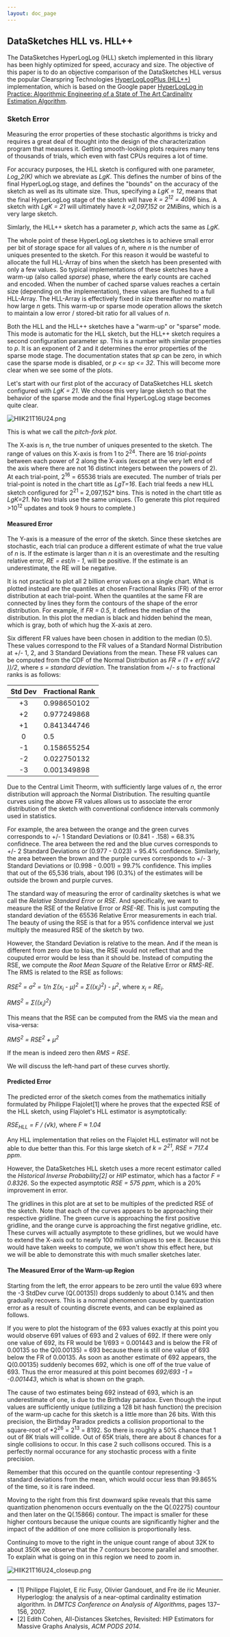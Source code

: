 ```yaml
---
layout: doc_page
---
```


## DataSketches HLL vs. HLL++

The DataSketches HyperLogLog (HLL) sketch implemented in this library has been highly optimized for speed, accuracy and size. The objective of this paper is to do an objective comparison of the DataSketches HLL versus the popular Clearspring Technologies [HyperLogLogPlus (HLL++)](https://github.com/addthis/stream-lib/blob/master/src/main/java/com/clearspring/analytics/stream/cardinality/HyperLogLogPlus.java) implementation, which is based on the Google paper [HyperLogLog in Practice: Algorithmic Engineering of a State of The Art Cardinality Estimation Algorithm](https://static.googleusercontent.com/media/research.google.com/en//pubs/archive/40671.pdf).

### Sketch Error

Measuring the error properties of these stochastic algorithms is tricky and requires a great deal of thought into the design of the characterization program that measures it. Getting smooth-looking plots requires many tens of thousands of trials, which even with fast CPUs requires a lot of time. 

For accuracy purposes, the HLL sketch is configured with one parameter, *Log_2(K)* which we abreviate as *LgK*. This defines the number of bins of the final HyperLogLog stage, and defines the "bounds" on the accuracy of the sketch as well as its ultimate size. Thus, specifying a *LgK = 12*, means that the final HyperLogLog stage of the sketch will have *k = 2<sup>12</sup> = 4096* bins. A sketch with *LgK = 21* will ultimately have *k =2,097,152* or 2MiBins, which is a very large sketch.

Simlarly, the HLL++ sketch has a parameter *p*, which acts the same as *LgK*. 

The whole point of these HyperLogLog sketches is to achieve small error per bit of storage space for all values of *n*, where *n* is the number of uniques presented to the sketch. For this reason it would be wasteful to allocate the full HLL-Array of bins when the sketch has been presented with only a few values. So typical implementations of these sketches have a warm-up (also called *sparse*) phase, where the early counts are cached and encoded. When the number of cached sparse values reaches a certain size (depending on the implementation), these values are flushed to a full HLL-Array. The HLL-Array is effectively fixed in size thereafter no matter how large *n* gets. This warm-up or sparse mode operation allows the sketch to maintain a low error / stored-bit ratio for all values of *n*. 

Both the HLL and the HLL++ sketches have a "warm-up" or "sparse" mode. This mode is automatic for the HLL sketch, but the HLL++ sketch requires a second configuration parameter *sp*.  This is a number with similar properties to *p*. It is an exponent of 2 and it determines the error properties of the sparse mode stage.  The documentation states that *sp* can be zero, in which case the sparse mode is disabled, or *p <= sp <= 32*. 
This will become more clear when we see some of the plots.

Let's start with our first plot of the accuracy of DataSketches HLL sketch configured with *LgK = 21*.  We choose this very large sketch so that the behavior of the sparse mode and the final HyperLogLog stage becomes quite clear.

<img class="doc-img-full" src="{{site.docs_img_dir}}/hll/HllK21T16U24.png" alt="HllK21T16U24.png" />

This is what we call the *pitch-fork plot*. 

The X-axis is *n*, the true number of uniques presented to the sketch. The range of values on this X-axis is from 1 to 2<sup>24</sup>. There are 16 *trial-points* between each power of 2 along the X-axis (except at the very left end of the axis where there are not 16 distinct integers between the powers of 2). At each trial-point, 2<sup>16</sup> = 65536 trials are executed. The number of trials per trial-point is noted in the chart title as *LgT=16*.  Each trial feeds a new HLL sketch configured for 2<sup>21</sup> = 2,097,152* bins. This is noted in the chart title as *LgK=21*. No two trials use the same uniques. (To generate this plot required >10<sup>12</sup> updates and took 9 hours to complete.)

#### Measured Error
The Y-axis is a measure of the error of the sketch. Since these sketches are stochastic, each trial can produce a different estimate of what the true value of *n* is. If the estimate is larger than *n* it is an overestimate and the resulting relative error, *RE = est/n - 1*, will be positive. If the estimate is an underestimate, the RE will be negative. 

It is not practical to plot all 2 billion error values on a single chart. What is plotted instead are the quantiles at chosen Fractional Ranks (FR) of the error distribution at each trial-point. When the quantiles at the same FR are connected by lines they form the contours of the shape of the error distribution.  For example, if *FR = 0.5*, it defines the median of the distribution. In this plot the median is black and hidden behind the mean, which is gray, both of which hug the X-axis at zero.

Six different FR values have been chosen in addition to the median (0.5).  These values correspond to the FR values of a Standard Normal Distribution at +/- 1, 2, and 3 Standard Deviations from the mean. These FR values can be computed from the CDF of the Normal Distribution as *FR = (1 + erf( s/&radic;2 ))/2*, where *s = standard deviation*.  The translation from +/- *s* to fractional ranks is as follows:

| Std Dev | Fractional Rank |
|:-------:|:----------------|
| +3  | 0.998650102 |
| +2  | 0.977249868 | 
| +1  | 0.841344746 |
|  0 | 0.5 |
| -1 | 0.158655254 |
| -2 | 0.022750132 |
| -3 | 0.001349898 |

Due to the Central Limit Theorm, with sufficiently large values of *n*, the error distribution will approach the Normal Distribution. The resulting quantile curves using the above FR values allows us to associate the error distribution of the sketch with conventional confidence intervals commonly used in statistics. 

For example, the area between the orange and the green curves corresponds to +/- 1 Standard Deviations or (0.841 - .158) = 68.3% confidnece. The area between the red and the blue curves corresponds to +/- 2 Standard Deviations or (0.977 - 0.023) = 95.4% confidence. Similarly, the area between the brown and the purple curves corresponds to +/- 3 Standard Deviations or (0.998 - 0.001) = 99.7% confidence. This implies that out of the 65,536 trials, about 196 (0.3%) of the estimates will be outside the brown and purple curves.

The standard way of measuring the error of cardinality sketches is what we call the *Relative Standard Error* or *RSE*. And specifically, we want to measure the RSE of the Relative Error or *RSE-RE*. This is just computing the standard deviation of the 65536 Relative Error measurements in each trial. The beauty of using the RSE is that for a 95% confidence interval we just multiply the measured RSE of the sketch by two.

However, the Standard Deviation is relative to the mean. And if the mean is different from zero due to bias, the RSE would not reflect that and the couputed error would be less than it should be.  Instead of computing the RSE, we compute the *Root Mean Square* of the Relative Error or *RMS-RE*. The RMS is related to the RSE as follows:

*RSE<sup>2</sup> = &sigma;<sup>2</sup> = 1/n &Sigma;(x<sub>i</sub> - &mu;)<sup>2</sup> =  &Sigma;((x<sub>i</sub>)<sup>2</sup>) - &mu;<sup>2</sup>*, where *x<sub>i</sub> = RE<sub>i</sub>*.

*RMS<sup>2</sup> = &Sigma;((x<sub>i</sub>)<sup>2</sup>)*

This means that the RSE can be computed from the RMS via the mean and visa-versa:

*RMS<sup>2</sup> = RSE<sup>2</sup> + &mu;<sup>2</sup>*

If the mean is indeed zero then *RMS = RSE*.

We will discuss the left-hand part of these curves shortly.

#### Predicted Error
The predicted error of the sketch comes from the mathematics initially formulated by Philippe Flajolet[1] where he proves that the expected RSE of the HLL sketch, using Flajolet's HLL estimator is asymptotically:

*RSE<sub>HLL</sub> = F / (&radic;k)*, where *F &asymp; 1.04*

Any HLL implementation that relies on the Flajolet HLL estimator will not be able to due better than this. For this large sketch of *k = 2<sup>21</sup>, RSE = 717.4 ppm*.

However, the DataSketches HLL sketch uses a more recent estimator called the *Historical Inverse Probability[2]* or *HIP* estimator, which has a factor *F = 0.8326*.
So the expected asymptotic *RSE = 575 ppm*, which is a 20% improvement in error. 

The gridlines in this plot are at set to be multiples of the predicted RSE of the sketch.
Note that each of the curves appears to be approaching their respective gridline.
The green curve is approaching the first positive gridline, and the orange curve is approaching the first negative gridline, etc.
These curves will actually asymptote to these gridlines, but we would have to extend the X-axis out to nearly 100 million uniques to see it.
Because this would have taken weeks to compute, we won't show this effect here, but we will be able to demonstrate this with much smaller sketches later.

#### The Measured Error of the Warm-up Region
Starting from the left, the error appears to be zero until the value 693 where the -3 StdDev curve (Q(.00135)) drops suddenly to about 0.14% and then gradually recovers.
This is a normal phenomenon caused by quantization error as a result of counting discrete events, and can be explained as follows.

If you were to plot the histogram of the 693 values exactly at this point you would observe 691 values of 693 and 2 values of 692. 
If there were only one value of 692, its FR would be 1/693 = 0.001443 and is below the FR of 0.00135 so the Q(0.00135) = 693 because there is still one value of 693 below the FR of 0.00135.
As soon as another estimate of 692 appears, the Q(0.00135) suddenly becomes 692, which is one off of the true value of 693. 
Thus the error measured at this point becomes *692/693 -1 = -0.001443*, which is what is shown on the graph.

The cause of two estimates being 692 instead of 693, which is an underestimate of one, is due to the Birthday paradox.
Even though the input values are sufficiently unique (utilizing a 128 bit hash function) the precision of the warm-up cache for this sketch is a little more than 26 bits.
With this precision, the Birthday Paradox predicts a collision proportional to the square-root of *2<sup>26</sup> = 2<sup>13</sup> = 8192.
So there is roughly a 50% chance that 1 out of 8K trials will collide.
Out of 65K trials, there are about 8 chances for a single collisions to occur.  In this case 2 such collisons occured.
This is a perfectly normal occurance for any stochastic process with a finite precision.

Remember that this occured on the quantile contour representing -3 standard deviations from the mean, which would occur less than 99.865% of the time, so it is rare indeed.

Moving to the right from this first downward spike reveals that this same quantization phenomenon occurs eventually on the the Q(.02275) countour and then later on the Q(.15866) contour. 
The impact is smaller for these higher contours because the unique counts are significantly higher and the impact of the addition of one more collision is proportionally less.

Continuing to move to the right in the unique count range of about 32K to about 350K we observe that the 7 contours become parallel and smoother.
To explain what is going on in this region we need to zoom in.

<img class="doc-img-full" src="{{site.docs_img_dir}}/hll/HllK21T16U24_closeup.png" alt="HllK21T16U24_closeup.png" />

 
 




****

* [1] Philippe Flajolet, E ́ric Fusy, Olivier Gandouet, and Fre ́de ́ric Meunier. Hyperloglog: the analysis of a near-optimal cardinality estimation algorithm. In *DMTCS Conference on Analysis of Algorithms*, pages 137–156, 2007.
* [2] Edith Cohen, All-Distances Sketches, Revisited: HIP Estimators for Massive Graphs Analysis, *ACM PODS 2014*.


 











